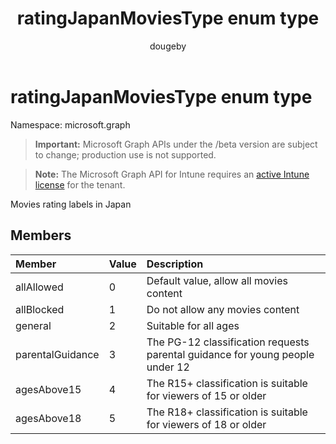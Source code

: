 ﻿---
title: "ratingJapanMoviesType enum type"
description: "Movies rating labels in Japan"
author: "dougeby"
localization_priority: Normal
ms.prod: "intune"
doc_type: enumPageType
---

# ratingJapanMoviesType enum type

Namespace: microsoft.graph

> **Important:** Microsoft Graph APIs under the /beta version are subject to change; production use is not supported.

> **Note:** The Microsoft Graph API for Intune requires an [active Intune license](https://go.microsoft.com/fwlink/?linkid=839381) for the tenant.

Movies rating labels in Japan

## Members

| Member           | Value | Description                                                                   |
| :--------------- | :---- | :---------------------------------------------------------------------------- |
| allAllowed       | 0     | Default value, allow all movies content                                       |
| allBlocked       | 1     | Do not allow any movies content                                               |
| general          | 2     | Suitable for all ages                                                         |
| parentalGuidance | 3     | The PG-12 classification requests parental guidance for young people under 12 |
| agesAbove15      | 4     | The R15+ classification is suitable for viewers of 15 or older                |
| agesAbove18      | 5     | The R18+ classification is suitable for viewers of 18 or older                |
